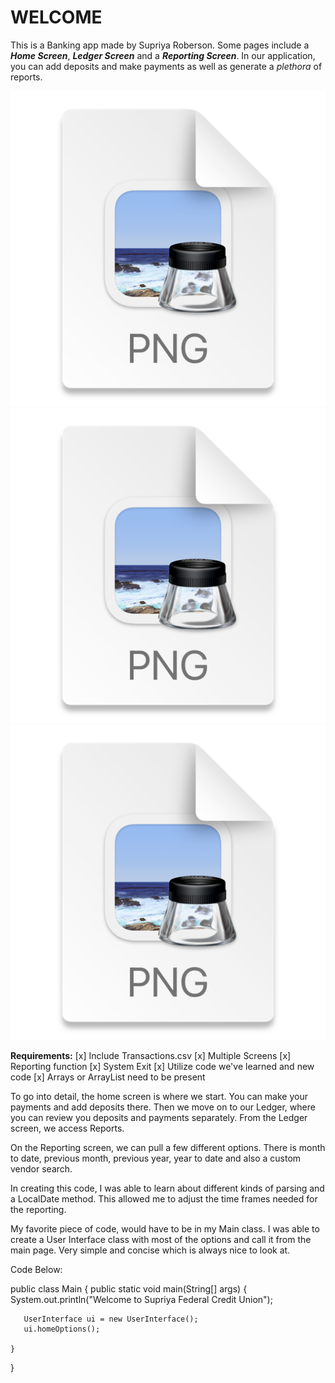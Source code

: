                                                   
WELCOME
=======================================================================================================================

This is a Banking app made by Supriya Roberson. Some pages include a **_Home Screen_**, **_Ledger Screen_** and a **_Reporting Screen_**.
In our application, you can add deposits and make payments as well as generate a *plethora* of reports. 

![img_1.png](img_1.png)
![img_2.png](img_2.png)
![img_3.png](img_3.png)

**Requirements:**
[x] Include Transactions.csv
[x] Multiple Screens
[x] Reporting function
[x] System Exit
[x] Utilize code we've learned and new code
[x] Arrays or ArrayList need to be present


To go into detail, the home screen is where we start. You can make your payments and add deposits there.
Then we move on to our Ledger, where you can review you deposits and payments separately. 
From the Ledger screen, we access Reports.

On the Reporting screen, we can pull a few different options. There is month to date, previous month, previous year,
year to date and also a custom vendor search. 

In creating this code, I was able to learn about different kinds of parsing and a LocalDate method. 
This allowed me to adjust the time frames needed for the reporting. 

My favorite piece of code, would have to be in my Main class. I was able to create a User Interface class with most of the options
and call it from the main page. Very simple and concise which is always nice to look at. 

Code Below: 

public class Main {
public static void main(String[] args) {
System.out.println("Welcome to Supriya Federal Credit Union");

       UserInterface ui = new UserInterface();
       ui.homeOptions();

    }
}